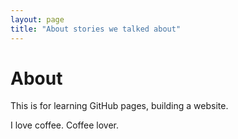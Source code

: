 ```yaml
---
layout: page
title: "About stories we talked about"
---
```

# About
This is for learning GitHub pages, building a website. 

I love coffee. Coffee lover.
